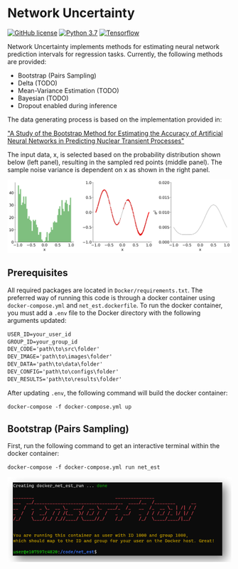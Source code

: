# Network Uncertainty

[![GitHub license](https://img.shields.io/github/license/Naereen/StrapDown.js.svg)](https://github.com/Naereen/StrapDown.js/blob/master/LICENSE)
[![Python 3.7](https://img.shields.io/badge/python-3.7-blue.svg)](https://www.python.org/downloads/release/python-370/)
[![Tensorflow](https://img.shields.io/badge/Tensorflow-2.3.0-red.svg)](https://pypi.org/project/tensorflow/)


Network Uncertainty implements methods for estimating neural network prediction intervals for regression tasks.  Currently, 
the following methods are provided:

* Bootstrap (Pairs Sampling)
* Delta (TODO)
* Mean-Variance Estimation (TODO)
* Bayesian (TODO)
* Dropout enabled during inference

The data generating process is based on the implementation provided in: 

["A Study of the Bootstrap Method for Estimating the Accuracy of Artificial Neural
Networks in Predicting Nuclear Transient Processes"](https://ieeexplore.ieee.org/document/1645061)

The input data, x, is selected based on the probability distribution shown below (left panel), resulting in the sampled
red points (middle panel).  The sample noise variance is dependent on x as shown in the right panel.

<p align="center">
  <img src="./images/training_data.png" alt="Training Data" width="738">
</p>

## Prerequisites
All required packages are located in `Docker/requirements.txt`.  The preferred way of running this code is through a
docker container using `docker-compose.yml` and `net_est.dockerfile`.  To run the docker container, you must add a `.env`
file to the Docker directory with the following arguments updated:

```markdown
USER_ID=your_user_id
GROUP_ID=your_group_id
DEV_CODE='path\to\src\folder'
DEV_IMAGE='path\to\images\folder'
DEV_DATA='path\to\data\folder'
DEV_CONFIG='path\to\configs\folder'
DEV_RESULTS='path\to\results\folder'
```
After updating `.env`, the following command will build the docker container:

```markdown
docker-compose -f docker-compose.yml up
```

## Bootstrap (Pairs Sampling)
First, run the following command to get an interactive terminal within the docker container:
```markdown
docker-compose -f docker-compose.yml run net_est
```

<p align="center">
  <img src="./images/docker_result.png" alt="Interactive Docker" width="738">
</p>
